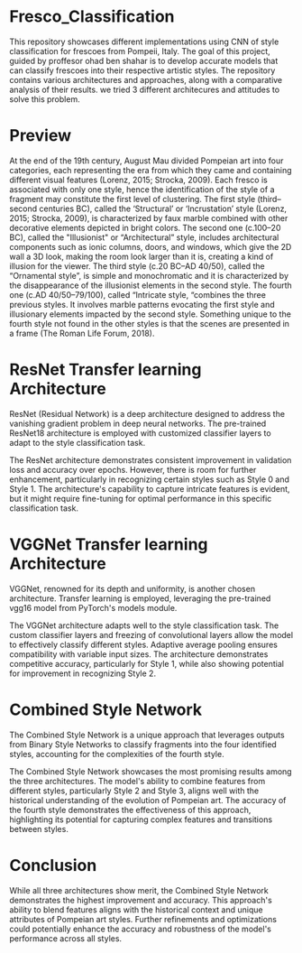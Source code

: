 # Fresco_Classification
This repository showcases different implementations using CNN of style classification for frescoes from Pompeii, Italy. 
 The goal of this project, guided by proffesor ohad ben shahar is to develop accurate models that can classify frescoes into their respective artistic styles. The repository contains various architectures and approaches, along with a comparative analysis of their results.
we tried 3 different architecures and attitudes to solve this problem.

# Preview
At the end of the 19th century, August Mau divided Pompeian art into four categories, each representing the era from which they came and containing different visual features (Lorenz, 2015; Strocka, 2009). Each fresco is associated with only one style, hence the identification of the style of a fragment may constitute the first level of clustering. The first style (third–second centuries BC), called the ‘Structural’ or ‘Incrustation’ style (Lorenz, 2015; Strocka, 2009), is characterized by faux marble combined with other decorative elements depicted in bright colors. The second one (c.100–20 BC), called the "Illusionist" or “Architectural” style, includes architectural components such as ionic columns, doors, and windows, which give the 2D wall a 3D look, making the room look larger than it is, creating a kind of illusion for the viewer. The third style (c.20 BC–AD 40/50), called the “Ornamental style”, is simple and monochromatic and it is characterized by the disappearance of the illusionist elements in the second style. The fourth one (c.AD 40/50–79/100), called “Intricate style, “combines the three previous styles. It involves marble patterns evocating the first style and illusionary elements impacted by the second style. Something unique to the fourth style not found in the other styles is that the scenes are presented in a frame (The Roman Life Forum, 2018).

# ResNet Transfer learning Architecture
ResNet (Residual Network) is a deep architecture designed to address the vanishing gradient problem in deep neural networks. The pre-trained ResNet18 architecture is employed with customized classifier layers to adapt to the style classification task.

The ResNet architecture demonstrates consistent improvement in validation loss and accuracy over epochs. However, there is room for further enhancement, particularly in recognizing certain styles such as Style 0 and Style 1. The architecture's capability to capture intricate features is evident, but it might require fine-tuning for optimal performance in this specific classification task.

# VGGNet Transfer learning Architecture
VGGNet, renowned for its depth and uniformity, is another chosen architecture. Transfer learning is employed, leveraging the pre-trained vgg16 model from PyTorch's models module.

The VGGNet architecture adapts well to the style classification task. The custom classifier layers and freezing of convolutional layers allow the model to effectively classify different styles. Adaptive average pooling ensures compatibility with variable input sizes. The architecture demonstrates competitive accuracy, particularly for Style 1, while also showing potential for improvement in recognizing Style 2.

# Combined Style Network
The Combined Style Network is a unique approach that leverages outputs from Binary Style Networks to classify fragments into the four identified styles, accounting for the complexities of the fourth style.

The Combined Style Network showcases the most promising results among the three architectures. The model's ability to combine features from different styles, particularly Style 2 and Style 3, aligns well with the historical understanding of the evolution of Pompeian art. The accuracy of the fourth style demonstrates the effectiveness of this approach, highlighting its potential for capturing complex features and transitions between styles.

# Conclusion
While all three architectures show merit, the Combined Style Network demonstrates the highest improvement and accuracy. This approach's ability to blend features aligns with the historical context and unique attributes of Pompeian art styles. Further refinements and optimizations could potentially enhance the accuracy and robustness of the model's performance across all styles.
